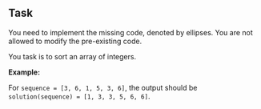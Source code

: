 ## Task

You need to implement the missing code, denoted by ellipses. You are not allowed to modify the pre-existing code.

You task is to sort an array of integers.

**Example:**

For `sequence = [3, 6, 1, 5, 3, 6]`, the output should be `solution(sequence) = [1, 3, 3, 5, 6, 6]`.